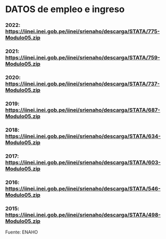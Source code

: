 # DATOS de empleo e ingreso
### 2022: https://iinei.inei.gob.pe/iinei/srienaho/descarga/STATA/775-Modulo05.zip
### 2021: https://iinei.inei.gob.pe/iinei/srienaho/descarga/STATA/759-Modulo05.zip
### 2020: https://iinei.inei.gob.pe/iinei/srienaho/descarga/STATA/737-Modulo05.zip
### 2019: https://iinei.inei.gob.pe/iinei/srienaho/descarga/STATA/687-Modulo05.zip
### 2018: https://iinei.inei.gob.pe/iinei/srienaho/descarga/STATA/634-Modulo05.zip
### 2017: https://iinei.inei.gob.pe/iinei/srienaho/descarga/STATA/603-Modulo05.zip
### 2016: https://iinei.inei.gob.pe/iinei/srienaho/descarga/STATA/546-Modulo05.zip
### 2015: https://iinei.inei.gob.pe/iinei/srienaho/descarga/STATA/498-Modulo05.zip

Fuente: ENAHO
